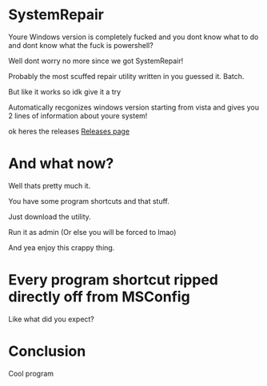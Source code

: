 # SystemRepair


Youre Windows version is completely fucked and you dont know what to do and dont know what the fuck is powershell?

Well dont worry no more since we got SystemRepair!

Probably the most scuffed repair utility written in you guessed it. Batch.

But like it works so idk give it a try


Automatically recgonizes windows version starting from vista and gives you 2 lines of information about youre system!


ok heres the releases [Releases page](https://github.com/alexfeed1990/SystemRepair/releases "Releases")

# And what now?

Well thats pretty much it. 

You have some program shortcuts and that stuff.

Just download the utility.


Run it as admin (Or else you will be forced to lmao)

And yea enjoy this crappy thing.

# Every program shortcut ripped directly off from MSConfig


Like what did you expect?

# Conclusion

Cool program
